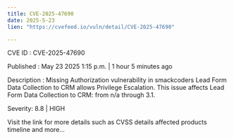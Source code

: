 ```yaml
---
title: CVE-2025-47690
date: 2025-5-23
lien: "https://cvefeed.io/vuln/detail/CVE-2025-47690"

---
```


CVE ID : CVE-2025-47690

Published :  May 23
2025
1:15 p.m. | 1 hour
5 minutes ago

Description : Missing Authorization vulnerability in smackcoders Lead Form Data Collection to CRM allows Privilege Escalation. This issue affects Lead Form Data Collection to CRM: from n/a through 3.1.

Severity: 8.8 | HIGH

Visit the link for more details
such as CVSS details
affected products
timeline
and more...
